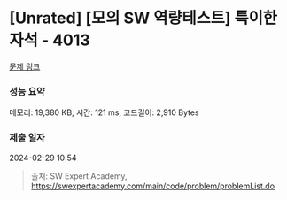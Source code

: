 # [Unrated] [모의 SW 역량테스트] 특이한 자석 - 4013 

[문제 링크](https://swexpertacademy.com/main/code/problem/problemDetail.do?contestProbId=AWIeV9sKkcoDFAVH) 

### 성능 요약

메모리: 19,380 KB, 시간: 121 ms, 코드길이: 2,910 Bytes

### 제출 일자

2024-02-29 10:54



> 출처: SW Expert Academy, https://swexpertacademy.com/main/code/problem/problemList.do
